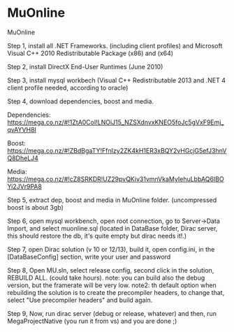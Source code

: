 MuOnline
========

MuOnline

Step 1, install all .NET Frameworks. (including client profiles) and Microsoft Visual C++ 2010 Redistributable Package (x86) and (x64)

Step 2, install DirectX End-User Runtimes (June 2010)


Step 3, install mysql workbech (Visual C++ Redistributable 2013 and .NET 4 client profile needed, according to oracle)


Step 4, download dependencies, boost and media.


Dependencies: https://mega.co.nz/#!1ZtA0CoI!LNOiJ15_NZSXdnvxKNEO5foJc5gVxF9Emj_qvAYVH8I


Boost: https://mega.co.nz/#!ZBdBgaTY!FfnIzy2ZK4kH1ER3xBQY2vHGcjG5efJ3hnVQ8DheLJ4


Media: https://mega.co.nz/#!cZ8SRKDR!UZ29pvQKiv31vmnVkaMyIehuLbbAQ6IBOYi2JVr9PA8


Step 5, extract dep, boost and media in MuOnline folder. (uncompressed boost is about 3gb)


Step 6, open mysql workbench, open root connection, go to Server->Data Import, and select muonline.sql (located in DataBase folder, Dirac server, this should restore the db, it's quite empty but dirac needs it!.)


Step 7, open Dirac solution (v 10 or 12/13), build it, open config.ini, in the [DataBaseConfig] section, write your user and password 


Step 8, Open MU.sln, select release config, second click in the solution, REBUILD ALL. (could take hours).
note: you can build also the debug version, but the framerate will be very low.
note2: th default option when rebuilding the solution is to create the precompiler headers, to change that, select "Use precompiler headers" and build again.


Step 9, Now, run dirac server (debug or release, whatever) and then, run MegaProjectNative (you run it from vs) and you are done ;)
